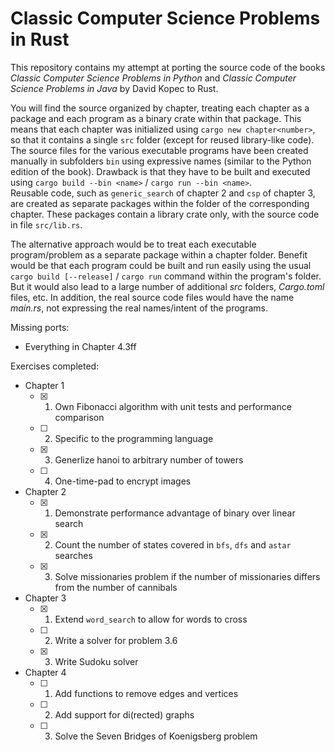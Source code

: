 # Classic Computer Science Problems in Rust

This repository contains my attempt at porting the source code of the books *Classic Computer Science Problems in Python* and *Classic Computer Science Problems in Java* by David Kopec to Rust.

You will find the source organized by chapter, treating each chapter as a package and each program as a binary crate within that package.
This means that each chapter was initialized using `cargo new chapter<number>`, so that it contains a single `src` folder (except for reused library-like code).  
The source files for the various executable programs have been created manually in subfolders `bin` using expressive names (similar to the Python edition of the book). Drawback is that they have to be built and executed using `cargo build --bin <name>` / `cargo run --bin <name>`.  
Reusable code, such as `generic_search` of chapter 2 and `csp` of chapter 3, are created as separate packages within the folder of the corresponding chapter. These packages contain a library crate only, with the source code in file `src/lib.rs`.

The alternative approach would be to treat each executable program/problem as a separate package within a chapter folder. Benefit would be that each program could be built and run easily using the usual `cargo build [--release]` / `cargo run` command within the program's folder. But it would also lead to a large number of additional *src* folders, *Cargo.toml* files, etc. In addition, the real source code files would have the name *main.rs*, not expressing the real names/intent of the programs.

Missing ports:

- Everything in Chapter 4.3ff

Exercises completed:

- Chapter 1
  - [X] 1. Own Fibonacci algorithm with unit tests and performance comparison
  - [ ] 2. Specific to the programming language
  - [X] 3. Generlize hanoi to arbitrary number of towers
  - [ ] 4. One-time-pad to encrypt images
- Chapter 2
  - [X] 1. Demonstrate performance advantage of binary over linear search
  - [X] 2. Count the number of states covered in `bfs`, `dfs` and `astar` searches
  - [X] 3. Solve missionaries problem if the number of missionaries differs from the number of cannibals
- Chapter 3
   - [X] 1. Extend `word_search` to allow for words to cross
   - [ ] 2. Write a solver for problem 3.6
   - [X] 3. Write Sudoku solver
- Chapter 4
   - [ ] 1. Add functions to remove edges and vertices 
   - [ ] 2. Add support for di(rected) graphs
   - [ ] 3. Solve the Seven Bridges of Koenigsberg problem

